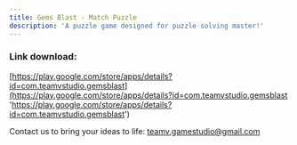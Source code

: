 ```yaml
---
title: Gems Blast - Match Puzzle
description: 'A puzzle game designed for puzzle solving master!'
---
```


### Link download:

[https://play.google.com/store/apps/details?id=com.teamvstudio.gemsblast](https://play.google.com/store/apps/details?id=com.teamvstudio.gemsblast 'https://play.google.com/store/apps/details?id=com.teamvstudio.gemsblast')

Contact us to bring your ideas to life:
[teamv.gamestudio@gmail.com](mailto:teamv.gamestudio@gmail.com)
